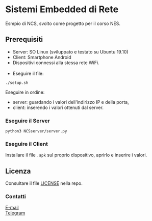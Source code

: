 # Sistemi Embedded di Rete

Esmpio di NCS, svolto come progetto per il corso NES. <br>

## Prerequisiti

- Server: SO Linux (sviluppato e testato su Ubuntu 19.10) <br>
- Client: Smartphone Android <br>
- Dispositivi connessi alla stessa rete WiFi. <br><br>
- Eseguire il file:
```
./setup.sh
```

Eseguire in ordine:
- server: guardando i valori dell'indirizzo IP e della porta,
- client: inserendo i valori ottenuti dal server.

### Eseguire il Server
```
python3 NCSserver/server.py
```

### Eseguire il Client
Installare il file ``.apk`` sul proprio dispositivo, aprirlo e inserire i valori.

## Licenza
Consultare il file [LICENSE](https://github.com/michelepenzo/nes/blob/master/LICENSE) nella repo.

### Contatti
[E-mail](mailto:michelepenzo@outlook.it) <br>
[Telegram](https://t.me/michelepenzo)